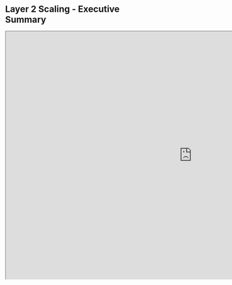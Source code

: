 # Layer 2 Scaling - Executive Summary

<iframe width=1200 height=800 src="https://gitpitch.com/tari-labs/tari-university/master?p=/src/layer2scaling/executive-summary#/"

### Having trouble viewing this presentation?

View it in a [separate window](https://gitpitch.com/tari-labs/tari-university/master?p=/src/layer2scaling/executive-summary#/).
